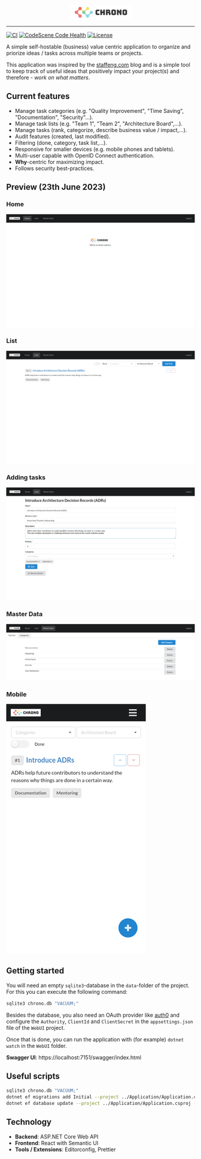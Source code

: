 <p align="center">
  <img height="40" width="165" src="./src/WebUI/ClientApp/public/chrono.png" />
</p>

---

[![CI](https://github.com/philipp-meier/Chrono/actions/workflows/dotnet.yml/badge.svg)](https://github.com/philipp-meier/Chrono/actions/workflows/dotnet.yml)
[![CodeScene Code Health](https://codescene.io/projects/41477/status-badges/code-health)](https://codescene.io/projects)
[![License](https://img.shields.io/badge/License-Apache_2.0-blue.svg)](https://github.com/philipp-meier/Chrono/blob/main/LICENSE)

A simple self-hostable (business) value centric application to organize and priorize ideas / tasks across multiple teams or projects.

This application was inspired by the [staffeng.com](https://staffeng.com/guides/work-on-what-matters/) blog and is a simple tool to keep track of useful ideas that positively impact your project(s) and therefore - _work on what matters_.

## Current features

- Manage task categories (e.g. "Quality Improvement", "Time Saving", "Documentation", "Security"...).
- Manage task lists (e.g. "Team 1", "Team 2", "Architecture Board",...).
- Manage tasks (rank, categorize, describe business value / impact,...).
- Audit features (created, last modified).
- Filtering (done, category, task list,...).
- Responsive for smaller devices (e.g. mobile phones and tablets).
- Multi-user capable with OpenID Connect authentication.
- **Why**-centric for maximizing impact.
- Follows security best-practices.

## Preview (23th June 2023)

### Home

![Start](./static/Start.png)

### List

![Lists](./static/List.png)

### Adding tasks

![AddTask](./static/AddTask.png)

### Master Data

![MasterData](./static/MasterData.png)

### Mobile

![Mobile](./static/Mobile.png)

## Getting started

You will need an empty `sqlite3`-database in the `data`-folder of the project. For this you can execute the following command:

```sh
sqlite3 chrono.db "VACUUM;"
```

Besides the database, you also need an OAuth provider like [auth0](https://auth0.com) and configure the `Authority`, `ClientId` and `ClientSecret` in the `appsettings.json` file of the `WebUI` project.

Once that is done, you can run the application with (for example) `dotnet watch` in the `WebUI` folder.

**Swagger UI**: https://localhost:7151/swagger/index.html

## Useful scripts

```sh
sqlite3 chrono.db "VACUUM;"
dotnet ef migrations add Initial --project ../Application/Application.csproj --startup-project WebUI.csproj
dotnet ef database update --project ../Application/Application.csproj --startup-project WebUI.csproj
```

## Technology

- **Backend**: ASP.NET Core Web API
- **Frontend**: React with Semantic UI
- **Tools / Extensions**: Editorconfig, Prettier

